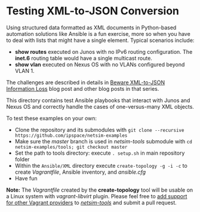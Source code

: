 # Testing XML-to-JSON Conversion

Using structured data formatted as XML documents in Python-based automation solutions like Ansible is a fun exercise, more so when you have to deal with lists that might have a single element. Typical scenarios include:

* **show routes** executed on Junos with no IPv6 routing configuration. The **inet.6** routing table would have a single multicast route.
* **show vlan** executed on Nexus OS with no VLANs configured beyond VLAN 1.

The challenges are described in details in [Beware XML-to-JSON Information Loss](https://blog.ipspace.net/2021/01/beware-xml-json-information-loss.html) blog post and other blog posts in that series.

This directory contains test Ansible playbooks that interact with Junos and Nexus OS and correctly handle the cases of one-versus-many XML objects.

To test these examples on your own:

* Clone the repository and its submodules with `git clone --recursive https://github.com/ipspace/netsim-examples`
* Make sure the *master* branch is used in *netsim-tools* submodule with `cd netsim-examples/tools; git checkout master`
* Set the path to tools directory: execute `. setup.sh` in main repository folder
* Within the `Ansible/XML` directory execute `create-topology -g -i -c`  to create *Vagrantfile*, Ansible inventory, and *ansible.cfg*
* Have fun

**Note:** The *Vagrantfile* created by the **create-topology** tool will be usable on a Linux system with *vagrant-libvirt* plugin. Please feel free to [add support for other Vagrant providers](https://netsim-tools.readthedocs.io/en/latest/platforms.html#contributing-new-devices) to *[netsim-tools](https://github.com/ipspace/netsim-tools)* and submit a pull request.